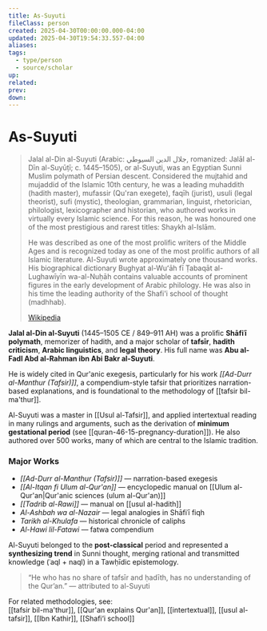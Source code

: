 ```yaml
---
title: As-Suyuti
fileClass: person
created: 2025-04-30T00:00:00.000-04:00
updated: 2025-04-30T19:54:33.557-04:00
aliases: 
tags: 
  - type/person
  - source/scholar 
up: 
related: 
prev: 
down: 
---
```


# As-Suyuti

 
> Jalal al-Din al-Suyuti (Arabic: جلال الدين السيوطي, romanized: Jalāl al-Dīn al-Suyūṭī; c. 1445–1505), or al-Suyuti, was an Egyptian Sunni Muslim polymath of Persian descent. Considered the mujtahid and mujaddid of the Islamic 10th century, he was a leading muhaddith (hadith master), mufassir (Qu'ran exegete), faqīh (jurist), usuli (legal theorist), sufi (mystic), theologian, grammarian, linguist, rhetorician, philologist, lexicographer and historian, who authored works in virtually every Islamic science. For this reason, he was honoured one of the most prestigious and rarest titles: Shaykh al-Islām.
>
> He was described as one of the most prolific writers of the Middle Ages and is recognized today as one of the most prolific authors of all Islamic literature. Al-Suyuti wrote approximately one thousand works. His biographical dictionary Bughyat al-Wuʻāh fī Ṭabaqāt al-Lughawīyīn wa-al-Nuḥāh contains valuable accounts of prominent figures in the early development of Arabic philology. He was also in his time the leading authority of the Shafi'i school of thought (madhhab).
>
> [Wikipedia](https://en.wikipedia.org/wiki/Al-Suyuti)


**Jalal al-Din al-Suyuti** (1445–1505 CE / 849–911 AH) was a prolific **Shāfiʿī polymath**, memorizer of hadith, and a major scholar of **tafsīr**, **hadith criticism**, **Arabic linguistics**, and **legal theory**. His full name was **Abu al-Fadl Abd al-Rahman ibn Abi Bakr al-Suyuti**.

He is widely cited in Qur'anic exegesis, particularly for his work *[[Ad-Durr al-Manthur (Tafsir)]]*, a compendium-style tafsir that prioritizes narration-based explanations, and is foundational to the methodology of [[tafsir bil-ma'thur]].

Al-Suyuti was a master in [[Usul al-Tafsir]], and applied intertextual reading in many rulings and arguments, such as the derivation of **minimum gestational period** (see [[quran-46-15-pregnancy-duration]]). He also authored over 500 works, many of which are central to the Islamic tradition.

### Major Works

- *[[Ad-Durr al-Manthur (Tafsir)]]* — narration-based exegesis
- *[[Al-Itqan fi Ulum al-Qur'an]]* — encyclopedic manual on [[Ulum al-Qur'an|Qur'anic sciences (ulum al-Qur'an)]]
- *[[Tadrib al-Rawi]]* — manual on [[usul al-hadith]]
- *Al-Ashbah wa al-Nazair* — legal analogies in Shāfiʿī fiqh
- *Tarikh al-Khulafa* — historical chronicle of caliphs
- *Al-Hawi lil-Fatawi* — fatwa compendium

Al-Suyuti belonged to the **post-classical** period and represented a **synthesizing trend** in Sunni thought, merging rational and transmitted knowledge (ʿaql + naql) in a Tawḥīdic epistemology.

> “He who has no share of tafsīr and ḥadīth, has no understanding of the Qur’an.” — attributed to al-Suyuti

For related methodologies, see:  
[[tafsir bil-ma'thur]], [[Qur'an explains Qur'an]], [[intertextual]], [[usul al-tafsir]], [[Ibn Kathir]], [[Shafi‘i school]]